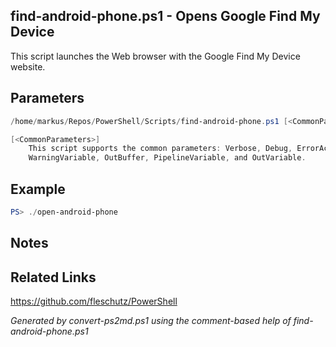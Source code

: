 ## find-android-phone.ps1 - Opens Google Find My Device

This script launches the Web browser with the Google Find My Device website.

## Parameters
```powershell
/home/markus/Repos/PowerShell/Scripts/find-android-phone.ps1 [<CommonParameters>]

[<CommonParameters>]
    This script supports the common parameters: Verbose, Debug, ErrorAction, ErrorVariable, WarningAction, 
    WarningVariable, OutBuffer, PipelineVariable, and OutVariable.
```

## Example
```powershell
PS> ./open-android-phone

```

## Notes

## Related Links
https://github.com/fleschutz/PowerShell

*Generated by convert-ps2md.ps1 using the comment-based help of find-android-phone.ps1*
